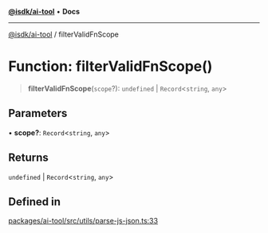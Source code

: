 [**@isdk/ai-tool**](../README.md) • **Docs**

***

[@isdk/ai-tool](../globals.md) / filterValidFnScope

# Function: filterValidFnScope()

> **filterValidFnScope**(`scope`?): `undefined` \| `Record`\<`string`, `any`\>

## Parameters

• **scope?**: `Record`\<`string`, `any`\>

## Returns

`undefined` \| `Record`\<`string`, `any`\>

## Defined in

[packages/ai-tool/src/utils/parse-js-json.ts:33](https://github.com/isdk/ai-tool.js/blob/5f9f0083c734722103ff5468e424b48c212a55f0/src/utils/parse-js-json.ts#L33)
